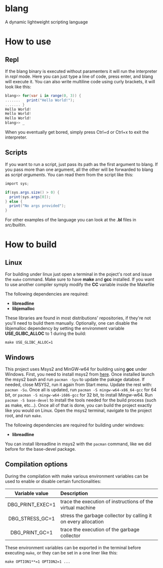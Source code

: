 # blang
A dynamic lightweight scripting language

# How to use
## Repl
If the blang binary is executed without paramenters it will run the interpreter in *repl* mode. Here you can just type a line of code, press enter, and blang will execute it. You can also write multiline code using curly brackets, it will look like this:
```c#
blang>> for(var i in range(0, 3)) {
.......   print("Hello World!");
....... }
Hello World!
Hello World!
Hello World!
blang>> _
```
When you eventually get bored, simply press Ctrl+d or Ctrl+x to exit the interpreter.

## Scripts
If you want to run a script, just pass its path as the first argument to blang. If you pass more than one argument, all the other will be forwarded to blang as *script arguments*.
You can read them from the script like this:
```c#
import sys;

if(sys.args.size() > 0) {
  print(sys.args[0]);
} else {
  print("No args provided");
}
```

For other examples of the language you can look at the **.bl** files in *src/builtin*.

# How to build

## Linux
For building under linux just open a terminal in the poject's root and issue the `make` command. Make sure to have **make** and **gcc** installed. If you want to use another compiler symply modify the **CC** variable inside the Makefile

The following dependencies are required:
* **libreadline**
* **libjemalloc**

These libraries are found in most distributions' repositories, if they're not you'll need to build them manually.
Optionally, one can disable the libjemalloc dependency by setting the environment variable **USE_GLIBC_ALLOC** to 1 during the build:

`make USE_GLIBC_ALLOC=1`


## Windows

This project uses Msys2 and MinGW-w64 for building using **gcc** under Windows. First, you need to install msys2 from [here](http://www.msys2.org/). Once installed launch the msys2 bash and run `pacman -Syu` to update the pakage databse. If needed, close MSYS2, run it again from Start menu. Update the rest with: `pacman -Su`. Once all is updated, run `pacman -S mingw-w64-x86_64-gcc` for 64 bit, or `pacman -S mingw-w64-i686-gcc` for 32 bit, to install Mingw-w64. Run `pacman -S base-devel` to install the tools needed for the build process (such as make, etc...). Once all of that is done, you can build the project exactly like you would on Linux. Open the msys2 terminal, navigate to the project root, and run `make`.

The following dependencies are required for building under windows:
* **libreadline**

You can install libreadline in msys2 with the `pacman` command, like we did before for the base-devel package.

## Compilation options

During the compilation with make various environment variables can be used to enable or disable certain functionalities:

| Variable value   | Description   |
| :--------------: | :------------ |
| DBG_PRINT_EXEC=1 | trace the execution of instructions of the virtual machine |
| DBG_STRESS_GC=1  | stress the garbage collector by calling it on every allocation |
| DBG_PRINT_GC=1   | trace the execution of the garbage collector |

These environment variables can be exported in the terminal before executing `make`, or they can be set in a one liner like this:

`make OPTION1**=1 OPTION2=1 ...`
